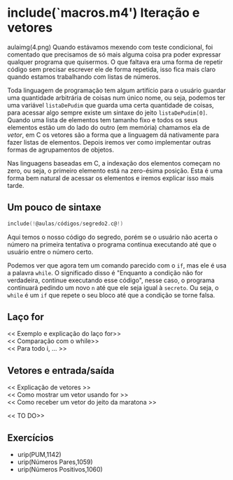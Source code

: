 include(`macros.m4')
Iteração e vetores
==================
aulaimg(4.png)
Quando estávamos mexendo com teste condicional, foi comentado que precisamos de só mais alguma coisa pra poder expressar qualquer programa que quisermos. O que faltava era uma forma de repetir código sem precisar escrever ele de forma repetida, isso fica mais claro quando estamos trabalhando com listas de números.

Toda linguagem de programação tem algum artifício para o usuário guardar uma quantidade arbitrária de coisas num único nome, ou seja, podemos ter uma variável `listaDePudim` que guarda uma certa quantidade de coisas, para acessar algo sempre existe um sintaxe do jeito `listaDePudim[0]`. Quando uma lista de elementos tem tamanho fixo e todos os seus elementos estão um do lado do outro (em memória) chamamos ela de *vetor*, em C os vetores são a forma que a linguagem dá nativamente para fazer listas de elementos. Depois iremos ver como implementar outras formas de agrupamentos de objetos.

Nas linguagens baseadas em C, a indexação dos elementos começam no zero, ou seja, o primeiro elemento está na zero-ésima posição. Esta é uma forma bem natural de acessar os elementos e iremos explicar isso mais tarde.

Um pouco de sintaxe
-------------------
```c
include(!@aulas/códigos/segredo2.c@!)
```
Aqui temos o nosso código do segredo, porém se o usuário não acerta o número na primeira tentativa o programa continua executando até que o usuário entre o número certo.

Podemos ver que agora tem um comando parecido com o `if`, mas ele é usa a palavra `while`. O significado disso é "Enquanto a condição não for verdadeira, continue executando esse código", nesse caso, o programa continuará pedindo um novo `n` até que ele seja igual à `secreto`. Ou seja, o `while` é um `if` que repete o seu bloco até que a condição se torne falsa.

Laço for
--------
<< Exemplo e explicação do laço for>>  
<< Comparação com o while>>  
<< Para todo i, ... >>  

Vetores e entrada/saída
-----------------------
<< Explicação de vetores >>  
<< Como mostrar um vetor usando for >>  
<< Como receber um vetor do jeito da maratona >>  

<< TO DO>>

Exercícios
----------
* urip(PUM,1142)
* urip(Números Pares,1059)
* urip(Números Positivos,1060)

<!-- Imagens usadas -->
<!-- -------------- -->
